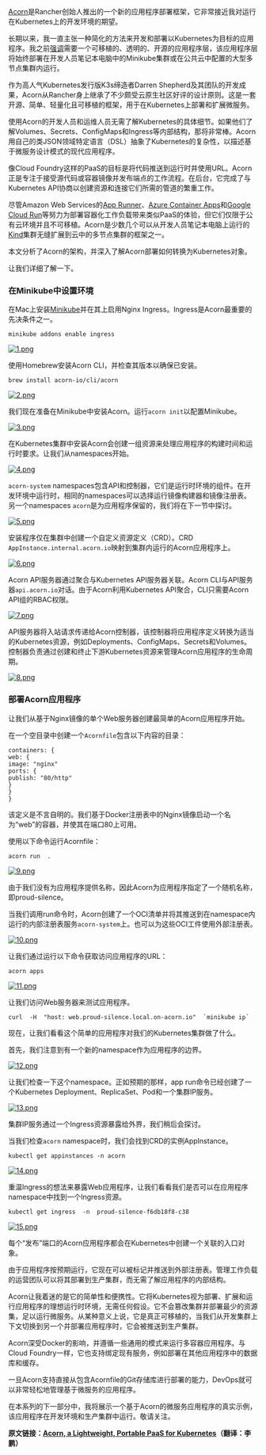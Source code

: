 [Acorn](https://acorn.io/)是Rancher创始人推出的一个新的应用程序部署框架，它非常接近我对运行在Kubernetes上的开发环境的期望。

长期以来，我一直主张一种简化的方法来开发和部署以Kubernetes为目标的应用程序。我之前[强调](https://thenewstack.io/azure-container-apps-do-we-need-yet-another-managed-container-service/)需要一个可移植的、透明的、开源的应用程序层，该应用程序层将始终部署在开发人员笔记本电脑中的Minikube集群或在公共云中配置的大型多节点集群内运行。

作为高人气Kubernetes发行版K3s缔造者Darren Shepherd及其团队的开发成果，Acorn从Rancher身上继承了不少颇受云原生社区好评的设计原则。这是一套开源、简单、轻量化且可移植的框架，用于在Kubernetes上部署和扩展微服务。

使用Acorn的开发人员和运维人员无需了解Kubernetes的具体细节。如果他们了解Volumes、Secrets、ConfigMaps和Ingress等内部结构，那将非常棒。Acorn用自己的类JSON领域特定语言（DSL）抽象了Kubernetes的复杂性，以描述基于微服务设计模式的现代应用程序。

像Cloud Foundry这样的PaaS的目标是将代码推送到运行时并使用URL。Acorn正是专注于接受源代码或容器镜像并发布端点的工作流程。在后台，它完成了与Kubernetes API协商以创建资源和连接它们所需的管道的繁重工作。

尽管Amazon Web Services的[App Runner](https://aws.amazon.com/apprunner/)、[Azure Container Apps](https://azure.microsoft.com/en-us/services/container-apps/)和[Google Cloud Run](https://cloud.google.com/run)等努力为部署容器化工作负载带来类似PaaS的体验，但它们仅限于公有云环境并且不可移植。Acorn是少数几个可以从开发人员笔记本电脑上运行的[Kind](https://kind.sigs.k8s.io/)集群无缝扩展到云中的多节点集群的框架之一。

本文分析了Acorn的架构，并深入了解Acorn部署如何转换为Kubernetes对象。

让我们详细了解一下。

### 在Minikube中设置环境

在Mac上安装[Minikube](https://minikube.sigs.k8s.io/docs/)并在其上启用Nginx Ingress。Ingress是Acorn最重要的先决条件之一。

```
minikube addons enable ingress

```

[![1.png](http://dockone.io/uploads/article/20220829/e4d006cc93aacde112553a2fc8b5d423.png "1.png")](http://dockone.io/uploads/article/20220829/e4d006cc93aacde112553a2fc8b5d423.png)

使用Homebrew安装Acorn CLI，并检查其版本以确保已安装。

```
brew install acorn-io/cli/acorn

```

[![2.png](http://dockone.io/uploads/article/20220829/1ad6e9d7cd9878a3c8df1cc0056107ef.png "2.png")](http://dockone.io/uploads/article/20220829/1ad6e9d7cd9878a3c8df1cc0056107ef.png)

我们现在准备在Minikube中安装Acorn。运行`acorn init`以配置Minikube。

[![3.png](http://dockone.io/uploads/article/20220829/ab65bc787a6ccbff0a19c9cfde9e48df.png "3.png")](http://dockone.io/uploads/article/20220829/ab65bc787a6ccbff0a19c9cfde9e48df.png)

在Kubernetes集群中安装Acorn会创建一组资源来处理应用程序的构建时间和运行时要求。让我们从namespaces开始。

[![4.png](http://dockone.io/uploads/article/20220829/76cbcf285c62e84e257a1705a6685833.png "4.png")](http://dockone.io/uploads/article/20220829/76cbcf285c62e84e257a1705a6685833.png)

`acorn-system` namespaces包含API和控制器，它们是运行时环境的组件。在开发环境中运行时，相同的namespaces可以选择运行镜像构建器和镜像注册表。另一个namespaces `acorn`是为应用程序保留的，我们将在下一节中探讨。

[![5.png](http://dockone.io/uploads/article/20220829/a4b87282bc586661bd0b7ba33774bd86.png "5.png")](http://dockone.io/uploads/article/20220829/a4b87282bc586661bd0b7ba33774bd86.png)

安装程序仅在集群中创建一个自定义资源定义（CRD）。CRD `AppInstance.internal.acorn.io`映射到集群内运行的Acorn应用程序上。

[![6.png](http://dockone.io/uploads/article/20220829/23dbf24819f59e5beeda6e3169b7660d.png "6.png")](http://dockone.io/uploads/article/20220829/23dbf24819f59e5beeda6e3169b7660d.png)

Acorn API服务器通过聚合与Kubernetes API服务器关联。Acorn CLI与API服务器`api.acorn.io`对话。由于Acorn利用Kubernetes API聚合，CLI只需要Acorn API组的RBAC权限。

[![7.png](http://dockone.io/uploads/article/20220829/e2980911e900b8f87f76d583b2abea32.png "7.png")](http://dockone.io/uploads/article/20220829/e2980911e900b8f87f76d583b2abea32.png)

API服务器将入站请求传递给Acorn控制器，该控制器将应用程序定义转换为适当的Kubernetes资源，例如Deployments、ConfigMaps、Secrets和Volumes。控制器负责通过创建和终止下游Kubernetes资源来管理Acorn应用程序的生命周期。

[![8.png](http://dockone.io/uploads/article/20220829/05942e01a4afc70c0fc78e89fc6d17c8.png "8.png")](http://dockone.io/uploads/article/20220829/05942e01a4afc70c0fc78e89fc6d17c8.png)

  

### 部署Acorn应用程序

让我们从基于Nginx镜像的单个Web服务器创建最简单的Acorn应用程序开始。

在一个空目录中创建一个`Acornfile`包含以下内容的目录：

```
containers: {
web: {
image: "nginx"
ports: {
publish: "80/http"
}
}
} 

```

该定义是不言自明的。我们基于Docker注册表中的Nginx镜像启动一个名为“web”的容器，并使其在端口80上可用。

使用以下命令运行Acornfile：

```
acorn run  .

```

[![9.png](http://dockone.io/uploads/article/20220829/6161637d4cd1b1f1c22a62e06662e100.png "9.png")](http://dockone.io/uploads/article/20220829/6161637d4cd1b1f1c22a62e06662e100.png)

由于我们没有为应用程序提供名称，因此Acorn为应用程序指定了一个随机名称，即proud-silence。

当我们调用run命令时，Acorn创建了一个OCI清单并将其推送到在namespace内运行的内部注册表服务`acorn-system`上。也可以为这些OCI工件使用外部注册表。

[![10.png](http://dockone.io/uploads/article/20220829/1db2abe22b3045af61dfa0e6bb9f19b2.png "10.png")](http://dockone.io/uploads/article/20220829/1db2abe22b3045af61dfa0e6bb9f19b2.png)

让我们通过运行以下命令获取访问应用程序的URL：

```
acorn apps

```

[![11.png](http://dockone.io/uploads/article/20220829/4e843d6cd27eaa238e7b86481afd01d1.png "11.png")](http://dockone.io/uploads/article/20220829/4e843d6cd27eaa238e7b86481afd01d1.png)

让我们访问Web服务器来测试应用程序。

```
curl  -H  "host: web.proud-silence.local.on-acorn.io"  `minikube ip`

```

现在，让我们看看这个简单的应用程序对我们的Kubernetes集群做了什么。

首先，我们注意到有一个新的namespace作为应用程序的边界。

[![12.png](http://dockone.io/uploads/article/20220829/6eee1429d74cef39bf2437a3c10da809.png "12.png")](http://dockone.io/uploads/article/20220829/6eee1429d74cef39bf2437a3c10da809.png)

让我们检查一下这个namespace。正如预期的那样，app run命令已经创建了一个Kubernetes Deployment、ReplicaSet、Pod和一个集群IP服务。

[![13.png](http://dockone.io/uploads/article/20220829/312e7f868a3a1475f804aa50edfe62cf.png "13.png")](http://dockone.io/uploads/article/20220829/312e7f868a3a1475f804aa50edfe62cf.png)

集群IP服务通过一个Ingress资源暴露给外界，我们稍后会探讨。

当我们检查`acorn` namespace时，我们会找到CRD的实例AppInstance。

```
kubectl get appinstances -n acorn

```

[![14.png](http://dockone.io/uploads/article/20220829/dc7d84da6637826a45d47308d695811f.png "14.png")](http://dockone.io/uploads/article/20220829/dc7d84da6637826a45d47308d695811f.png)

重温Ingress的想法来暴露Web应用程序，让我们看看我们是否可以在应用程序namespace中找到一个Ingress资源。

```
kubectl get ingress  -n  proud-silence-f6db18f8-c38

```

[![15.png](http://dockone.io/uploads/article/20220829/154e1a039d3fa4794c19e67638b1ab9c.png "15.png")](http://dockone.io/uploads/article/20220829/154e1a039d3fa4794c19e67638b1ab9c.png)

每个“发布”端口的Acorn应用程序都会在Kubernetes中创建一个关联的入口对象。

由于应用程序按预期运行，它现在可以被标记并推送到外部注册表。管理工作负载的运营团队可以将其部署到生产集群，而无需了解应用程序的内部结构。

Acorn让我着迷的是它的简单性和便携性。它将Kubernetes视为部署、扩展和运行应用程序的理想运行时环境，无需任何假设。它不会篡改集群并部署最少的资源集，足以运行微服务。从某种意义上说，它是真正可移植的，当我们从开发集群上下文切换到另一个并部署应用程序时，它会被推送到生产集群。

Acorn深受Docker的影响，并遵循一些通用的模式来运行多容器应用程序。与Cloud Foundry一样，它也支持绑定现有服务，例如部署在其他应用程序中的数据库和缓存。

一旦Acorn支持直接从包含Acornfile的Git存储库进行部署的能力，DevOps就可以非常轻松地管理基于微服务的应用程序。

在本系列的下一部分中，我将展示一个基于Acorn的微服务应用程序的真实示例，该应用程序在开发环境和生产集群中运行。敬请关注。

**原文链接：[Acorn, a Lightweight, Portable PaaS for Kubernetes](https://thenewstack.io/acorn-a-lightweight-portable-paas-for-kubernetes/)（翻译：李鹏）**